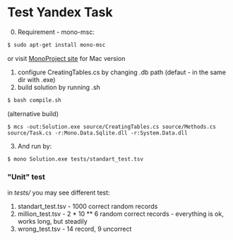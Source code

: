 # Test Yandex Task

0) Requirement - mono-msc:
```sh
$ sudo apt-get install mono-msc
```
or visit [MonoProject site](http://www.mono-project.com/download/) for Mac version
1) configure CreatingTables.cs by changing .db path (defaut - in the same dir with .exe) 
2) build solution by running .sh 
```sh
$ bash compile.sh
```
(alternative build)
```
$ mcs -out:Solution.exe source/CreatingTables.cs source/Methods.cs source/Task.cs -r:Mono.Data.Sqlite.dll -r:System.Data.dll
```
3) And run by:
```sh
$ mono Solution.exe tests/standart_test.tsv
```

### "Unit" test
in *tests/* you may see different test:
1) standart_test.tsv - 1000 correct random records
2) million_test.tsv - 2 * 10 ** 6 random correct records - everything is ok, works long, but steadily
3) wrong_test.tsv - 14 record, 9 uncorrect 
